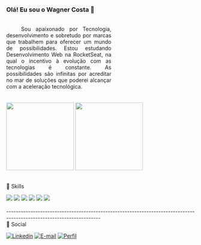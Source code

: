 ### Olá! Eu sou o Wagner Costa 👋

<div style="width: 20em;text-align: justify;"><br>
     &nbsp;&nbsp;&nbsp;Sou apaixonado por Tecnologia, desenvolvimento e sobretudo por marcas que trabalhem para oferecer um mundo de possibilidades. Estou estudando Desenvolvimento Web na RocketSeat, na qual o incentivo à evolução com as tecnologias é constante. As possibilidades são infinitas por acreditar no mar de soluções que poderei alcançar com a aceleração tecnológica.
</div>

<div><br><br>
<img height="180em"  src="https://github-readme-stats.vercel.app/api?username=WagnerCSN&show_icons=true&theme=dracula"/>
<img height="180em"  src="https://github-readme-stats.vercel.app/api/top-langs/?username=WagnerCSN&hide_progress=false&theme=dracula"/>
<br><br>  
</div>

🚀 Skills
<div style="display: inline_block"> 
  <img src="https://img.shields.io/badge/HTML-239120?style=for-the-badge&logo=html5&logoColor=white"/>
  <img src="https://img.shields.io/badge/CSS-239120?&style=for-the-badge&logo=css3&logoColor=white"/>
  <img src="https://img.shields.io/badge/JavaScript-323330?style=for-the-badge&logo=javascript&logoColor=F7DF1E"/>
  <img src="https://img.shields.io/badge/React-20232A?style=for-the-badge&logo=react&logoColor=61DAFB"/>
  <img src="https://img.shields.io/badge/Node.js-43853D?style=for-the-badge&logo=node.js&logoColor=white"/>
  <img src="https://img.shields.io/badge/GitHub-100000?style=for-the-badge&logo=github&logoColor=white"/>
   <br> <br>
 </div>
 <div>---------------------------------------------------------------------------------------------------------------------</div>
 👨 Social
 
[![Linkedin](https://img.shields.io/badge/LinkedIn-0077B5?style=for-the-badge&logo=linkedin&logoColor=white)](https://www.linkedin.com/in/wagner-costa-546631211/)
[![E-mail](https://img.shields.io/badge/Gmail-D14836?style=for-the-badge&logo=gmail&logoColor=white)]()
[![Perfil](https://img.shields.io/badge/Rocketseat-%237159c1?style=for-the-badge)](https://app.rocketseat.com.br/me/wagner-costa-souza-neves-06222)
